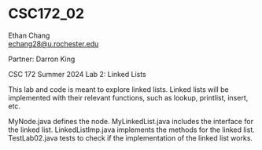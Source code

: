 # CSC172_02

Ethan Chang <br />
echang28@u.rochester.edu

Partner: Darron King

CSC 172 Summer 2024
Lab 2: Linked Lists

This lab and code is meant to explore linked lists. Linked lists will be implemented with their relevant functions, such as lookup, printlist, insert, etc.

MyNode.java defines the node. MyLinkedList.java includes the interface for the linked list. LinkedListImp.java implements the methods for the linked list. TestLab02.java tests to check if the implementation of the linked list works.

